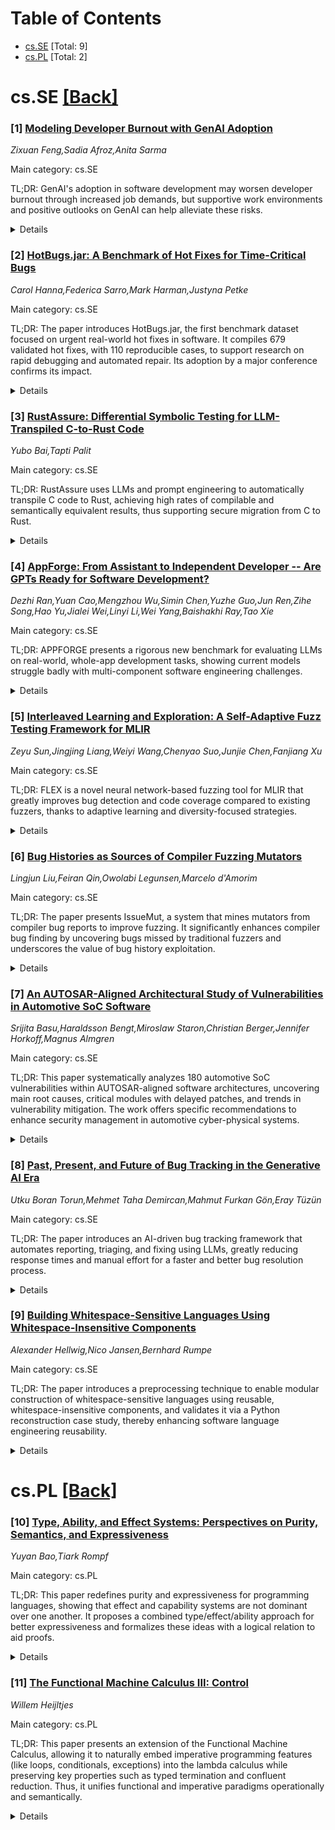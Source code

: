 <div id=toc></div>

# Table of Contents

- [cs.SE](#cs.SE) [Total: 9]
- [cs.PL](#cs.PL) [Total: 2]


<div id='cs.SE'></div>

# cs.SE [[Back]](#toc)

### [1] [Modeling Developer Burnout with GenAI Adoption](https://arxiv.org/abs/2510.07435)
*Zixuan Feng,Sadia Afroz,Anita Sarma*

Main category: cs.SE

TL;DR: GenAI's adoption in software development may worsen developer burnout through increased job demands, but supportive work environments and positive outlooks on GenAI can help alleviate these risks.


<details>
  <summary>Details</summary>
Motivation: While GenAI can boost productivity, there are concerns it may negatively impact developers' well-being by increasing pressure and burnout.

Method: A concurrent embedded mixed-methods research design combining quantitative (survey of 442 developers, PLS-SEM and regression modeling) and qualitative (open-ended responses) approaches.

Result: The study finds that the adoption of GenAI intensifies burnout due to increased job demands. Nonetheless, job resources and favorable attitudes toward GenAI help to offset these negative outcomes.

Conclusion: GenAI adoption increases developer burnout by raising job demands; however, strong job resources and positive perceptions of GenAI can help mitigate this effect.

Abstract: Generative AI (GenAI) is rapidly reshaping software development workflows.
While prior studies emphasize productivity gains, the adoption of GenAI also
introduces new pressures that may harm developers' well-being. In this paper,
we investigate the relationship between the adoption of GenAI and developers'
burnout. We utilized the Job Demands--Resources (JD--R) model as the analytic
lens in our empirical study. We employed a concurrent embedded mixed-methods
research design, integrating quantitative and qualitative evidence. We first
surveyed 442 developers across diverse organizations, roles, and levels of
experience. We then employed Partial Least Squares--Structural Equation
Modeling (PLS-SEM) and regression to model the relationships among job demands,
job resources, and burnout, complemented by a qualitative analysis of
open-ended responses to contextualize the quantitative findings. Our results
show that GenAI adoption heightens burnout by increasing job demands, while job
resources and positive perceptions of GenAI mitigate these effects, reframing
adoption as an opportunity.

</details>


### [2] [HotBugs.jar: A Benchmark of Hot Fixes for Time-Critical Bugs](https://arxiv.org/abs/2510.07529)
*Carol Hanna,Federica Sarro,Mark Harman,Justyna Petke*

Main category: cs.SE

TL;DR: The paper introduces HotBugs.jar, the first benchmark dataset focused on urgent real-world hot fixes in software. It compiles 679 validated hot fixes, with 110 reproducible cases, to support research on rapid debugging and automated repair. Its adoption by a major conference confirms its impact.


<details>
  <summary>Details</summary>
Motivation: Hot fixes are urgent and critical in software maintenance, but there lacks a specialized benchmark for their evaluation, making it difficult to study and improve related tools and techniques.

Method: The authors mined 10 active Apache projects for over 190,000 commits and 150,000 issue reports. They identified software patches that met hot-fix criteria, performed manual evaluation to validate real hot fixes, and systematically processed the data using Jira issue records. They then prepared a reproducible dataset with buggy/fixed code, test suites, and metadata.

Result: They produced HotBugs.jar: 679 manually validated hot fixes (from 746 candidates), with 110 reproducible cases packaged for research use. The dataset includes comprehensive metadata and reproducibility for each case.

Conclusion: HotBugs.jar is the first dedicated real-world hot fixes benchmark. It facilitates evaluation and improvement of debugging, automated repair, and resilience tools. Its adoption by the SBSE Conference Challenge Track confirms its immediate relevance and impact.

Abstract: Hot fixes are urgent, unplanned changes deployed to production systems to
address time-critical issues. Despite their importance, no existing evaluation
benchmark focuses specifically on hot fixes. We present HotBugs$.$jar, the
first dataset dedicated to real-world hot fixes. From an initial mining of 10
active Apache projects totaling over 190K commits and 150K issue reports, we
identified 746 software patches that met our hot-fix criteria. After manual
evaluation, 679 were confirmed as genuine hot fixes, of which 110 are
reproducible using a test suite. Building upon the Bugs$.$jar framework,
HotBugs$.$jar integrates these 110 reproducible cases and makes available all
679 manually validated hot fixes, each enriched with comprehensive metadata to
support future research. Each hot fix was systematically identified using Jira
issue data, validated by independent reviewers, and packaged in a reproducible
format with buggy and fixed versions, test suites, and metadata. HotBugs$.$jar
has already been adopted as the official challenge dataset for the Search-Based
Software Engineering (SBSE) Conference Challenge Track, demonstrating its
immediate impact. This benchmark enables the study and evaluation of tools for
rapid debugging, automated repair, and production-grade resilience in modern
software systems to drive research in this essential area forward.

</details>


### [3] [RustAssure: Differential Symbolic Testing for LLM-Transpiled C-to-Rust Code](https://arxiv.org/abs/2510.07604)
*Yubo Bai,Tapti Palit*

Main category: cs.SE

TL;DR: RustAssure uses LLMs and prompt engineering to automatically transpile C code to Rust, achieving high rates of compilable and semantically equivalent results, thus supporting secure migration from C to Rust.


<details>
  <summary>Details</summary>
Motivation: There is a significant need to improve software security by transitioning codebases from memory-unsafe languages like C to safer languages like Rust. Manual rewriting or traditional transpilation is laborious and error-prone, motivating an automated approach.

Method: The paper introduces RustAssure, a system that leverages Large Language Models (LLMs) with customized prompt engineering to transpile C codebases to idiomatic and safe Rust. In addition, it applies differential symbolic testing to compare semantic equivalence between the original C and transpiled Rust code.

Result: RustAssure successfully generated compilable Rust code for 89.8% of C functions across five evaluated real-world projects. 69.9% of those Rust functions were also proven to produce equivalent symbolic return values as their original C counterparts.

Conclusion: RustAssure demonstrates that LLM-based transpilation from C to Rust is feasible and effective in producing a high rate of correct and semantically equivalent Rust code. Its prompt engineering and semantic testing components significantly enhance the reliability and security of the automated transpilation process.

Abstract: Rust is a memory-safe programming language that significantly improves
software security. Existing codebases written in unsafe memory languages, such
as C, must first be transpiled to Rust to take advantage of Rust's improved
safety guarantees. RustAssure presents a system that uses Large Language Models
(LLMs) to automatically transpile existing C codebases to Rust. RustAssure uses
prompt engineering techniques to maximize the chances of the LLM generating
idiomatic and safe Rust code. Moreover, because LLMs often generate code with
subtle bugs that can be missed under traditional unit or fuzz testing,
RustAssure performs differential symbolic testing to establish the semantic
similarity between the original C and LLM-transpiled Rust code. We evaluated
RustAssure with five real-world applications and libraries, and showed that our
system is able to generate compilable Rust functions for 89.8% of all C
functions, of which 69.9% produced equivalent symbolic return values for both
the C and Rust functions.

</details>


### [4] [AppForge: From Assistant to Independent Developer -- Are GPTs Ready for Software Development?](https://arxiv.org/abs/2510.07740)
*Dezhi Ran,Yuan Cao,Mengzhou Wu,Simin Chen,Yuzhe Guo,Jun Ren,Zihe Song,Hao Yu,Jialei Wei,Linyi Li,Wei Yang,Baishakhi Ray,Tao Xie*

Main category: cs.SE

TL;DR: APPFORGE presents a rigorous new benchmark for evaluating LLMs on real-world, whole-app development tasks, showing current models struggle badly with multi-component software engineering challenges.


<details>
  <summary>Details</summary>
Motivation: Existing benchmarks only evaluate LLMs on isolated function-level code generation, which does not reflect the complexity of real-world software engineering tasks. There is a need to assess whether LLMs can orchestrate complete software systems, not just isolated components.

Method: The authors developed APPFORGE, a benchmark of 101 real-world Android app development problems. They used a multi-agent system to extract app functionalities, synthesize test cases, and constructed an automated evaluation framework for reproducibility. Manual expert verification was employed for rigor.

Result: Out of 12 major LLMs tested (including GPT-5), even the highest-performing model achieved only 18.8% functionally correct app implementations, revealing significant gaps in current LLM technology for full-system software engineering.

Conclusion: Current large language models are fundamentally limited in their ability to generate entire, functionally correct software systems from scratch, especially for complex and real-world applications such as Android apps.

Abstract: Large language models (LLMs) have demonstrated remarkable capability in
function-level code generation tasks. Unlike isolated functions, real-world
applications demand reasoning over the entire software system: developers must
orchestrate how different components interact, maintain consistency across
states over time, and ensure the application behaves correctly within the
lifecycle and framework constraints. Yet, no existing benchmark adequately
evaluates whether LLMs can bridge this gap and construct entire software
systems from scratch. To address this gap, we propose APPFORGE, a benchmark
consisting of 101 software development problems drawn from real-world Android
apps. Given a natural language specification detailing the app functionality, a
language model is tasked with implementing the functionality into an Android
app from scratch. Developing an Android app from scratch requires understanding
and coordinating app states, lifecycle management, and asynchronous operations,
calling for LLMs to generate context-aware, robust, and maintainable code. To
construct APPFORGE, we design a multi-agent system to automatically summarize
the main functionalities from app documents and navigate the app to synthesize
test cases validating the functional correctness of app implementation.
Following rigorous manual verification by Android development experts, APPFORGE
incorporates the test cases within an automated evaluation framework that
enables reproducible assessment without human intervention, making it easily
adoptable for future research. Our evaluation on 12 flagship LLMs show that all
evaluated models achieve low effectiveness, with the best-performing model
(GPT-5) developing only 18.8% functionally correct applications, highlighting
fundamental limitations in current models' ability to handle complex,
multi-component software engineering challenges.

</details>


### [5] [Interleaved Learning and Exploration: A Self-Adaptive Fuzz Testing Framework for MLIR](https://arxiv.org/abs/2510.07815)
*Zeyu Sun,Jingjing Liang,Weiyi Wang,Chenyao Suo,Junjie Chen,Fanjiang Xu*

Main category: cs.SE

TL;DR: FLEX is a novel neural network-based fuzzing tool for MLIR that greatly improves bug detection and code coverage compared to existing fuzzers, thanks to adaptive learning and diversity-focused strategies.


<details>
  <summary>Details</summary>
Motivation: MLIR is widely used in modern compiler frameworks, but verifying its correctness is difficult due to the lack of effective, diverse, and semantically valid test case generation tools. Existing fuzzing methods do not adequately expose deep or subtle bugs.

Method: The paper introduces FLEX, a self-adaptive fuzzing framework for MLIR. FLEX uses neural networks for generating programs, employs a perturbed sampling strategy to boost diversity, and integrates a feedback-based augmentation loop that iteratively refines its model based on all test outcomes.

Result: FLEX was evaluated against four state-of-the-art fuzzers on the MLIR compiler. Over 30 days, it uncovered 80 previously unknown bugs (including new parser and root cause bugs). In 24-hour tests, FLEX found 53 bugs (over 3.5 times more than the best alternative) and achieved 28.2% code coverage, outperforming the next-best tool by 42%.

Conclusion: FLEX significantly advances MLIR fuzzing by improving bug discovery and code coverage through adaptive learning, perturbed generation, and diversity augmentation. Both the novel generation and feedback techniques are crucial to its superior performance.

Abstract: MLIR (Multi-Level Intermediate Representation) has rapidly become a
foundational technology for modern compiler frameworks, enabling extensibility
across diverse domains. However, ensuring the correctness and robustness of
MLIR itself remains challenging. Existing fuzzing approaches-based on manually
crafted templates or rule-based mutations-struggle to generate sufficiently
diverse and semantically valid test cases, making it difficult to expose subtle
or deep-seated bugs within MLIR's complex and evolving code space. In this
paper, we present FLEX, a novel self-adaptive fuzzing framework for MLIR. FLEX
leverages neural networks for program generation, a perturbed sampling strategy
to encourage diversity, and a feedback-driven augmentation loop that
iteratively improves its model using both crashing and non-crashing test cases.
Starting from a limited seed corpus, FLEX progressively learns valid syntax and
semantics and autonomously produces high-quality test inputs. We evaluate FLEX
on the upstream MLIR compiler against four state-of-the-art fuzzers. In a
30-day campaign, FLEX discovers 80 previously unknown bugs-including multiple
new root causes and parser bugs-while in 24-hour fixed-revision comparisons, it
detects 53 bugs (over 3.5x as many as the best baseline) and achieves 28.2%
code coverage, outperforming the next-best tool by 42%. Ablation studies
further confirm the critical role of both perturbed generation and diversity
augmentation in FLEX's effectiveness.

</details>


### [6] [Bug Histories as Sources of Compiler Fuzzing Mutators](https://arxiv.org/abs/2510.07834)
*Lingjun Liu,Feiran Qin,Owolabi Legunsen,Marcelo d'Amorim*

Main category: cs.SE

TL;DR: The paper presents IssueMut, a system that mines mutators from compiler bug reports to improve fuzzing. It significantly enhances compiler bug finding by uncovering bugs missed by traditional fuzzers and underscores the value of bug history exploitation.


<details>
  <summary>Details</summary>
Motivation: Compiler bugs are highly impactful, and existing mutational fuzzers may miss bugs due to limited mutator diversity. Bug reports offer insights into triggering elements of past bugs, which can help guide fuzzers to uncover similar issues.

Method: The authors developed IssueMut, an automated approach to extract mutators from compiler bug reports and integrate them into existing fuzzers. They mined 587 mutators from 1760 bug reports in GCC and LLVM compilers and assessed their impact on bug discovery.

Result: IssueMut-derived mutators enabled the discovery of new bugs that existing state-of-the-art fuzzers missed (28 in GCC and 37 in LLVM). 60 of the discovered bugs were confirmed or fixed, demonstrating the approach's effectiveness.

Conclusion: Bug histories provide valuable information for creating effective compiler fuzzing mutators, and mining these histories can significantly improve bug detection.

Abstract: Bugs in compilers, which are critical infrastructure today, can have outsized
negative impacts. Mutational fuzzers aid compiler bug detection by
systematically mutating compiler inputs, i.e., programs. Their effectiveness
depends on the quality of the mutators used. Yet, no prior work used compiler
bug histories as a source of mutators. We propose IssueMut, the first approach
for extracting compiler fuzzing mutators from bug histories. Our insight is
that bug reports contain hints about program elements that induced compiler
bugs; they can guide fuzzers towards similar bugs. IssueMut uses an automated
method to mine mutators from bug reports and retrofit such mutators into
existing mutational compiler fuzzers. Using IssueMut, we mine 587 mutators from
1760 GCC and LLVM bug reports. Then, we run IssueMut on these compilers, with
all their test inputs as seed corpora. We find that "bug history" mutators are
effective: they find new bugs that a state-of-the-art mutational compiler
fuzzer misses-28 in GCC and 37 in LLVM. Of these, 60 were confirmed or fixed,
validating our idea that bug histories have rich information that compiler
fuzzers should leverage.

</details>


### [7] [An AUTOSAR-Aligned Architectural Study of Vulnerabilities in Automotive SoC Software](https://arxiv.org/abs/2510.07941)
*Srijita Basu,Haraldsson Bengt,Miroslaw Staron,Christian Berger,Jennifer Horkoff,Magnus Almgren*

Main category: cs.SE

TL;DR: This paper systematically analyzes 180 automotive SoC vulnerabilities within AUTOSAR-aligned software architectures, uncovering main root causes, critical modules with delayed patches, and trends in vulnerability mitigation. The work offers specific recommendations to enhance security management in automotive cyber-physical systems.


<details>
  <summary>Details</summary>
Motivation: CCAM systems are increasingly relying on complex SoC architectures in safety-critical environments. Despite standardized approaches like AUTOSAR, security challenges persist, particularly regarding SoC vulnerabilities. There is a lack of systematic root cause analysis and understanding of how these vulnerabilities affect AUTOSAR-aligned architectures.

Method: The study analyzes 180 publicly reported automotive SoC vulnerabilities by mapping them to a representative SoC software architecture model that aligns with AUTOSAR layered abstraction and service orientation. The analysis involves identifying root causes, affected software modules, and measuring mitigation delays across CWE categories and architectural layers.

Result: The study identifies 16 root causes and 56 affected software modules. It reveals dominant vulnerability patterns, critical modules with prolonged patch delays, and mitigation trends across software architectural layers and CWE categories.

Conclusion: The research provides actionable security insights, including guides for improved detection, prioritization, and localization strategies specific to SoC-based vehicle platforms. These findings aim to address and reduce security risks in automotive CPS platforms, facilitating better protection and system reliability.

Abstract: Cooperative, Connected and Automated Mobility (CCAM) are complex
cyber-physical systems (CPS) that integrate computation, communication, and
control in safety-critical environments. At their core, System-on-Chip (SoC)
platforms consolidate processing units, communication interfaces, AI
accelerators, and security modules into a single chip. AUTOSAR (AUTomotive Open
System ARchitecture) standard was developed in the automotive domain to better
manage this complexity, defining layered software structures and interfaces to
facilitate reuse of HW/SW components. However, in practice, this integrated SoC
software architecture still poses security challenges, particularly in
real-time, safety-critical environments. Recent reports highlight a surge in
SoC-related vulnerabilities, yet systematic analysis of their root causes and
impact within AUTOSAR-aligned architectures is lacking. This study fills that
gap by analyzing 180 publicly reported automotive SoC vulnerabilities, mapped
to a representative SoC software architecture model that is aligned with
AUTOSAR principles for layered abstraction and service orientation. We identify
16 root causes and 56 affected software modules, and examine mitigation delays
across Common Weakness Enumeration (CWE) categories and architectural layers.
We uncover dominant vulnerability patterns and critical modules with prolonged
patch delays, and provide actionable insights for securing automotive CPS
platforms, including guides for improved detection, prioritization, and
localization strategies for SoC software architectures in SoC-based vehicle
platforms.

</details>


### [8] [Past, Present, and Future of Bug Tracking in the Generative AI Era](https://arxiv.org/abs/2510.08005)
*Utku Boran Torun,Mehmet Taha Demircan,Mahmut Furkan Gön,Eray Tüzün*

Main category: cs.SE

TL;DR: The paper introduces an AI-driven bug tracking framework that automates reporting, triaging, and fixing using LLMs, greatly reducing response times and manual effort for a faster and better bug resolution process.


<details>
  <summary>Details</summary>
Motivation: Traditional bug tracking systems are slow due to manual processes, lack of coordination between different stakeholders, and a wide communication gap between technical and non-technical teams. These issues lead to delays and user frustration.

Method: The paper proposes an AI-powered bug tracking framework using large language models (LLMs) to automate and augment the current bug tracking workflow. The framework enables natural language reporting, automated report refinement, reproduction attempts, classification, no-code fixes for invalid reports, automated bug localization, assignment to developers, and candidate patch generation, all with human oversight.

Result: The framework reduces time-to-fix and human overhead by streamlining bug reporting and resolution processes. It integrates automation into every phase, leading to faster response times, improved collaboration, and more effective software maintenance.

Conclusion: The proposed AI-powered bug tracking system addresses major pain points in traditional systems by leveraging LLMs for automation, thereby improving efficiency and making the system more user-centric.

Abstract: Traditional bug tracking systems rely heavily on manual reporting,
reproduction, triaging, and resolution, each carried out by different
stakeholders such as end users, customer support, developers, and testers. This
division of responsibilities requires significant coordination and widens the
communication gap between non-technical users and technical teams, slowing the
process from bug discovery to resolution. Moreover, current systems are highly
asynchronous; users often wait hours or days for a first response, delaying
fixes and contributing to frustration. This paper examines the evolution of bug
tracking, from early paper-based reporting to today's web-based and SaaS
platforms. Building on this trajectory, we propose an AI-powered bug tracking
framework that augments existing tools with intelligent, large language model
(LLM)-driven automation. Our framework addresses two main challenges: reducing
time-to-fix and minimizing human overhead. Users report issues in natural
language, while AI agents refine reports, attempt reproduction, and request
missing details. Reports are then classified, invalid ones resolved through
no-code fixes, and valid ones localized and assigned to developers. LLMs also
generate candidate patches, with human oversight ensuring correctness. By
integrating automation into each phase, our framework accelerates response
times, improves collaboration, and strengthens software maintenance practices
for a more efficient, user-centric future.

</details>


### [9] [Building Whitespace-Sensitive Languages Using Whitespace-Insensitive Components](https://arxiv.org/abs/2510.08200)
*Alexander Hellwig,Nico Jansen,Bernhard Rumpe*

Main category: cs.SE

TL;DR: The paper introduces a preprocessing technique to enable modular construction of whitespace-sensitive languages using reusable, whitespace-insensitive components, and validates it via a Python reconstruction case study, thereby enhancing software language engineering reusability.


<details>
  <summary>Details</summary>
Motivation: There is a trend towards building software languages from reusable, modular components. However, integrating whitespace-sensitive and whitespace-insensitive languages remains challenging, limiting reusability and forcing developers to create whitespace-sensitive languages from scratch.

Method: The paper proposes a technique to build whitespace-sensitive languages using modular, whitespace-insensitive language components by preprocessing artifacts before parsing.

Result: The method is evaluated by re-constructing a simplified version of Python, demonstrating its effectiveness and robustness for the purpose.

Conclusion: This approach allows existing language components to be reused more readily, reducing development time and improving the quality of software languages by closing the gap between whitespace-sensitive and whitespace-insensitive modular language construction.

Abstract: In Software Language Engineering, there is a trend towards reusability by
composing modular language components. However, this reusability is severely
inhibited by a gap in integrating whitespace-sensitive and
whitespace-insensitive languages. There is currently no consistent procedure
for seamlessly reusing such language components in both cases, such that
libraries often cannot be reused, and whitespacesensitive languages are
developed from scratch. This paper presents a technique for using modular,
whitespaceinsensitive language modules to construct whitespace sensitive
languages by pre-processing language artifacts before parsing. The approach is
evaluated by reconstructing a simplified version of the programming language
Python. Our solution aims to increase the reusability of existing language
components to reduce development time and increase the overall quality of
software languages.

</details>


<div id='cs.PL'></div>

# cs.PL [[Back]](#toc)

### [10] [Type, Ability, and Effect Systems: Perspectives on Purity, Semantics, and Expressiveness](https://arxiv.org/abs/2510.07582)
*Yuyan Bao,Tiark Rompf*

Main category: cs.PL

TL;DR: This paper redefines purity and expressiveness for programming languages, showing that effect and capability systems are not dominant over one another. It proposes a combined type/effect/ability approach for better expressiveness and formalizes these ideas with a logical relation to aid proofs.


<details>
  <summary>Details</summary>
Motivation: Programming languages aim to separate pure computation from effectful interactions for clarity and reliability. Existing approaches (monads, type-and-effect systems, capability systems) struggle to balance precision and usability, and their comparative strengths and weaknesses are not fully understood.

Method: The paper proposes a semantic definition of purity using contextual equivalence, independent of any specific typing system. It introduces the idea of measuring expressiveness by the completeness with which pure terms are typed as pure. The authors analyze minimal effect and capability systems and their ability to type pure terms.

Result: The study finds that minimal effect and capability systems are incomparable; neither can fully subsume the expressiveness of the other. The authors propose a synthesis approach that combines type, ability, and effect systems to overcome individual weaknesses, supported by a formal model with logical relations for purity proofs.

Conclusion: No single existing approach completely covers the requirements for precise and usable separation of pure and effectful computation. A hybrid system combining aspects of type, ability, and effect systems is more robust. The proposed semantic purity definition and completeness measure provide new benchmarks for future research.

Abstract: Programming benefits from a clear separation between pure, mathematical
computation and impure, effectful interaction with the world. Existing
approaches to enforce this separation include monads, type-and-effect systems,
and capability systems. All share a tension between precision and usability,
and each one has non-obvious strengths and weaknesses.
  This paper aims to raise the bar in assessing such systems. First, we propose
a semantic definition of purity, inspired by contextual equivalence, as a
baseline independent of any specific typing discipline. Second, we propose that
expressiveness should be measured by the degree of completeness, i.e., how many
semantically pure terms can be typed as pure. Using this measure, we focus on
minimal meaningful effect and capability systems and show that they are
incomparable, i.e., neither subsumes the other in terms of expressiveness.
  Based on this result, we propose a synthesis and show that type, ability, and
effect systems combine their respective strengths while avoiding their
weaknesses. As part of our formal model, we provide a logical relation to
facilitate proofs of purity and other properties for a variety of effect typing
disciplines.

</details>


### [11] [The Functional Machine Calculus III: Control](https://arxiv.org/abs/2510.07851)
*Willem Heijltjes*

Main category: cs.PL

TL;DR: This paper presents an extension of the Functional Machine Calculus, allowing it to naturally embed imperative programming features (like loops, conditionals, exceptions) into the lambda calculus while preserving key properties such as typed termination and confluent reduction. Thus, it unifies functional and imperative paradigms operationally and semantically.


<details>
  <summary>Details</summary>
Motivation: Traditional lambda calculus and functional programming do not model imperative constructs like conditionals, loops, and exception handling naturally. Previous work presented a method of embedding computational effects and evaluation strategies, but lacked branching and looping control flow.

Method: The paper extends the Functional Machine Calculus by modifying operational semantics: it leverages an enhanced Krivine machine with multiple operand stacks for effects and a continuation stack for managing sequential, branching, and looping control flow. It introduces simple types to ensure strong normalization and termination (except for iteration).

Result: The extended calculus can faithfully embed a minimal but complete imperative language, including conditionals, exception handling, iteration, constants, and algebraic data types, while preserving typed termination and confluent reduction properties.

Conclusion: The Functional Machine Calculus provides a unified framework for functional and imperative programming models, supporting both computation paradigms via simple types, intuitive operational semantics, and confluent reduction.

Abstract: The Functional Machine Calculus (Heijltjes 2022) is a new approach to
unifying the imperative and functional programming paradigms. It extends the
lambda-calculus, preserving the key features of confluent reduction and typed
termination, to embed computational effects, evaluation strategies, and control
flow operations. The first instalment modelled sequential higher-order
computation with global store, input/output, probabilities, and
non-determinism, and embedded both the call-by-name and call-by-value
lambda-calculus, as well as Moggi's computational metalanguage and Levy's
call-by-push-value. The present paper extends the calculus from sequential to
branching and looping control flow. This allows the faithful embedding of a
minimal but complete imperative language, including conditionals, exception
handling, and iteration, as well as constants and algebraic data types.
  The calculus is defined through a simple operational semantics, extending the
(simplified) Krivine machine for the lambda-calculus with multiple operand
stacks to model effects and a continuation stack to model sequential,
branching, and looping computation. It features a confluent reduction relation
and a system of simple types that guarantees termination of the machine and
strong normalization of reduction (in the absence of iteration). These
properties carry over to the embedded imperative language, providing a unified
functional-imperative model of computation that supports simple types, a direct
and intuitive operational semantics, and a confluent reduction semantics.

</details>
